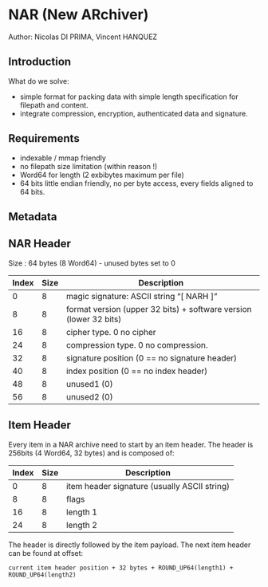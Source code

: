 NAR (New ARchiver)
==================

Author: Nicolas DI PRIMA, Vincent HANQUEZ

Introduction
------------

What do we solve:

* simple format for packing data with simple length specification for filepath and content.
* integrate compression, encryption, authenticated data and signature.

Requirements
------------

* indexable / mmap friendly
* no filepath size limitation (within reason !)
* Word64 for length (2 exbibytes maximum per file)
* 64 bits little endian friendly, no per byte access, every fields aligned to 64 bits.


Metadata
--------

NAR Header
----------

Size : 64 bytes (8 Word64) - unused bytes set to 0

| Index | Size | Description |
| ----- | ---- | ----------- |
| 0     | 8    | magic signature: ASCII string “[ NARH ]” |
| 8     | 8    | format version (upper 32 bits) + software version (lower 32 bits) |
| 16    | 8    | cipher type. 0 no cipher |
| 24    | 8    | compression type. 0 no compression. |
| 32    | 8    | signature position (0 == no signature header) |
| 40    | 8    | index position (0 == no index header) |
| 48    | 8    | unused1 (0) |
| 56    | 8    | unused2 (0) |

Item Header
-----------

Every item in a NAR archive need to start by an item header. The header is 256bits (4 Word64, 32 bytes) and is composed of:

| Index | Size | Description |
| ------| ---- | ----------- |
| 0     | 8    | item header signature (usually ASCII string) |
| 8     | 8    | flags    |
| 16    | 8    | length 1 |
| 24    | 8    | length 2 |

The header is directly followed by the item payload. The next item header can be found at offset:

    current item header position + 32 bytes + ROUND_UP64(length1) + ROUND_UP64(length2)

